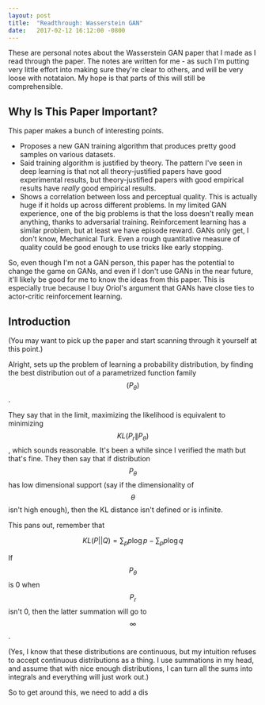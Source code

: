 ```yaml
---
layout: post
title:  "Readthrough: Wasserstein GAN"
date:   2017-02-12 16:12:00 -0800
---
```


These are personal notes about the Wasserstein GAN paper that I made as I read
through the paper. The notes are written for me - as such I'm putting very
little effort into making sure they're clear to others, and will be very loose
with notataion. My hope is that parts of this will still be comprehensible.

Why Is This Paper Important?
----------------------------------------------------------------------

This paper makes a bunch of interesting points.

* Proposes a new GAN training algorithm that produces pretty good samples on
various datasets.
* Said training algorithm is justified by theory. The pattern I've seen in
deep learning is that not all theory-justified papers have good experimental
results, but theory-justified papers with good empirical results have *really*
good empirical results.
* Shows a correlation between loss and perceptual quality. This is actually
huge if it holds up across different problems. In my limited GAN experience,
one of the big problems is that the loss doesn't really mean anything, thanks
to adversarial training. Reinforcement learning has a similar problem, but
at least we have episode reward. GANs only get, I don't know, Mechanical Turk.
Even a rough quantitative measure of quality could be good enough to
use tricks like early stopping.

So, even though I'm not a GAN person, this paper has the potential to change
the game on GANs, and even if I don't use GANs in the near future, it'll likely
be good for me to know the ideas from this paper. This is especially true
because I buy Oriol's argument that GANs have close ties to actor-critic
reinforcement learning.

Introduction
-----------------------------------------------------------------------

(You may want to pick up the paper and start scanning through it yourself
at this point.)

Alright, sets up the problem of learning a probability distribution, by
finding the best distribution out of a parametrized
function family $$(P_\theta)$$.

They say that in the limit, maximizing the likelihood is equivalent to
minimizing $$KL(P_r \| P_\theta)$$, which sounds reasonable. It's been
a while since I verified the math but that's fine. They then say that
if distribution $$P_\theta$$ has low dimensional support (say if the dimensionality
of $$\theta$$ isn't high enough), then the KL distance isn't defined
or is infinite.

This pans out, remember that

$$
    KL(P || Q) = \sum_p p\log{p} - \sum_p p\log{q}
$$

If $$P_\theta$$ is 0 when $$P_r$$ isn't 0, then the latter summation will go to $$\infty$$.

(Yes, I know that these distributions are continuous, but my intuition refuses
to accept continuous distributions as a thing. I use summations in my head, and
assume that with nice enough distributions, I can turn all the sums into integrals
and everything will just work out.)

So to get around this, we need to add a dis
